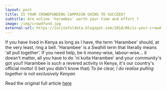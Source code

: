 ```yaml
---
layout: post
title: IS YOUR CROWDFUNDING CAMPAIGN GOING TO SUCCEED?
subtitle: Are online 'harambes' worth your time and effort ?
image: /img/crowdfund.jpg
external-url: https://incitefuldata.blogspot.com/2018/06/is-your-crowdfunding-campaign-going-to.html
---
```


If you have lived in Kenya as long as I have, the term 'Harambee' should, at the very least, ring a bell. 'Harambee' is a Swahili term that literally means 'all pull together'. If you need help, be it money-wise, labour-wise… it doesn't matter, all you have to do 'ni kuita Harambee' and your community's got you!! Harambee is such a revered activity in Kenya, it's our country's official motto! (I bet you didn't know that) *To be clear, I do realise pulling together is not exclusively Kenyan*

Read the original full article [here](https://incitefuldata.blogspot.com/2018/06/is-your-crowdfunding-campaign-going-to.html)